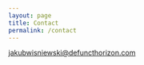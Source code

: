 ```yaml
---
layout: page
title: Contact
permalink: /contact
---
```


<a href="mailto:jakubwisniewski@defuncthorizon.com" target="_blank"><i class="fa fa-envelope" aria-hidden="true"></i> jakubwisniewski@defuncthorizon.com</a>

